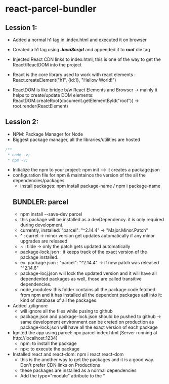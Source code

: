 # react-parcel-bundler

## Lession 1:

- Added a normal h1 tag in .index.html and executed it on browser
- Created a h1 tag using **_JavaScript_** and appended it to **_root_** div tag
- Injected React CDN links to index.html, this is one of the way to get the React/ReactDOM into the project

- React is the core library used to work with react elements : React.createElement("h1", {id:1}, "Hellow World!")
- ReactDOM is like bridge b/w React Elements and Browser -> mainly it helps to create/update DOM elements: ReactDOM.createRoot(document.getElementById("root")) -> root.render(ReactElement)

## Lession 2:

- NPM: Package Manager for Node
- Biggest package manager, all the libraries/utilities are hosted

```js
/**
 * node -v;
 * npm -v;
```

- Initialize the npm to your project: npm init --> it creates a package.json
- configuration file for npm & maintaince the version of the all the dependencies/packages
  - install packages: npm install package-name / npm i package-name
  ## BUNDLER: parcel
  - npm install --save-dev parcel
  - this package will be installed as a devDependency. it is only required during development.
  - currently, installed: "parcel": "^2.14.4" -> "Major.Minor.Patch"
  - ^ : carret -> minor version get updates automatically if any minor upgrades are released
  - ~ : tilde -> only the patch gets updated automatically
  - package-lock.json : it keeps track of the exact version of the package installed.
  - ex. package.json : "parcel": "^2.14.4" -> if new patch was released "^2.14.6"
  - package-locj.json will lock the updated version and it will have all dependented packages as well, those are called transitive dependencies.
  - node_modules: this folder contains all the package code fetched from npm and it has installed all the dependent packages asll into it: kind of database of all the packages.
- Added .gitignore
  - will ignore all the files while pusing to github
  - package.json and package-lock.json should be pushed to github -> same development environment can be creted on production as package-lock.json will have all the exact version of each package
- Ignited the app using parcel: npx parcel index.html [Server running at http://localhost:1234]
  - npm: to install the package
  - npx: to execute the package
- Installed react and react-dom: npm i react react-dom
  - this is the another way to get the packages and it is a good way. Don't prefer CDN links on Productions
  - these packages are installed as a normal dependencies
  - Add the type="module" attribute to the "<script> tag" -> else it won't work with import

**_parcel is a beast_**

- Dev Build
- Local server
- HMR : Hot Module Replacement
- File watching algorithm - written c++ : Reflect on the page if there is any change in the file
- Caching - Faster builds (parcel-cache)
- Image optimazation
- Minification
- Bundling the files (.js, html, css)
- Compressing the files
- Consistent hasing
- Code spliting - lazy loading
- Differential bundling: to support older browsers. it provides different bundles
- Error diagnostic, it helps for error handling
- It helps to create https also
- Tree shaking : removes un-used code
- It creates different build for development and production

**_dev build_**

```js
PS D:react-parcel> npx parcel build index.html
Server running at http://localhost:1234
✨ Built in 1.35s
```

**_production build using parcel_**

```js
PS D:react-parcel> npx parcel build index.html
✨ Built in 3.29s
dist\index.html                       341 B    379ms
dist\react-parcel.c4b838d5.css         76 B    320ms
dist\react-parcel.6fdd5fcb.js     185.31 kB    753ms
```

<img src="./image.png" alt="Development and Production Build" width="400"/>
